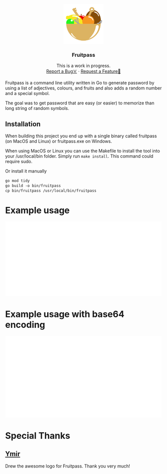 <div id="top"></div>

<br />
<div align="center">
  <a href="https://github.com/Skryvvara/fruitpass">
      <img src=".github/assets/fruitpass.png" width=128 height=128 alt="Logo">
  </a>

  <h3 align="center">Fruitpass</h3>

 <p align="center">
    This is a work in progress.
    <br />
    <a href="https://github.com/Skryvvara/fruitpass">Report a Bug☠️</a>
    ·
    <a href="https://github.com/Skryvvara/fruitpass">Request a Feature📝</a>
  </p>
</div>

Fruitpass is a command line utility written in Go to generate password by using a list of adjectives, colours, and fruits and also adds a random number and a special symbol.

The goal was to get password that are easy (or easier) to memorize than long string of random symbols.

## Installation

When building this project you end up with a single binary called fruitpass (on MacOS and Linux) or fruitpass.exe on Windows.

When using MacOS or Linux you can use the Makefile to install the tool into your /usr/local/bin folder. Simply run `make install`. This command could require sudo.

Or install it manually

```
go mod tidy
go build -o bin/fruitpass
cp bin/fruitpass /usr/local/bin/fruitpass
```

# Example usage

<img src=".github/assets/basic-usage.svg" />

# Example usage with base64 encoding

<img src=".github/assets/usage-encode.svg" />

# Special Thanks

## [Ymir](https://twitter.com/ymirbirb)

Drew the awesome logo for Fruitpass. Thank you very much!
